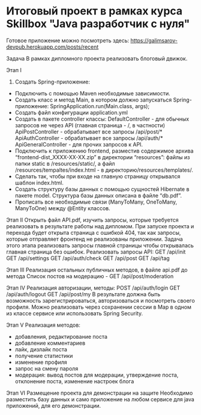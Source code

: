 # Итоговый проект в рамках курса Skillbox "Java разработчик с нуля"
Готовое приложение можно посмотреть здесь: https://galimsarov-devpub.herokuapp.com/posts/recent

Задача
В рамках дипломного проекта реализовать блоговый движок.

Этап I
1. Создать Spring-приложение:
- Подключить с помощью Maven необходимые зависимости.
- Создать класс и метод Main, в котором должно запускаться Spring-приложение:
    SpringApplication.run(Main.class, args);
- Создать файл конфигурации application.yml
- Создать в пакете controller классы:
    DefaultController - для обычных запросов не через API (главная страница - /, в частности)
    ApiPostController - обрабатывает все запросы /api/post/*
    ApiAuthController - обрабатывает все запросы /api/auth/*
    ApiGeneralController - для прочих запросов к API.
- Подключить к приложению frontend, разместив содержимое архива “frontend-dist_XXXX-XX-XX.zip” в директории “resources”: файлы из папки static в /resources/static/, а файл /resources/tempaltes/index.html - в директорию/resources/templates/.
- Сделать так, чтобы при входе на главную страницу открывался шаблон index.html.
- Создать структуру базы данных с помощью сущностей Hibernate в пакете model. Структура базы данных описана в файле “db.pdf”.
- Прописать все необходимые связи (ManyToMany, OneToMany, ManyToOne) между @Entity классов.

Этап II
Открыть файл API.pdf, изучить запросы, которые требуется реализовать в результате работы над дипломом.
При запуске проекта и перехода будет открыта страница с ошибкой 404, так как запросы, которые отправляет фронтенд не реализованы приложении. Задача этого этапа реализовать запросы главной страницы чтобы открывалась главная страница без ошибок.
Реализовать запросы API:
  GET /api/init
  GET /api/settings
  GET /api/auth/check
  GET /api/post
  GET /api/tag

Этап III
Реализация остальных публичных методов, в файле api.pdf до метода 
  Список постов на модерацию - GET /api/post/moderation

Этап IV
Реализация авторизации, методы:
  POST /api/auth/login
  GET /api/auth/logout
  GET /api/post/my
В результате должна быть возможность зарегистрироваться, авторизоваться и посмотреть своего профиля.
Можно реализовать через сохранении сессии в Map в одном из классе сервисе или использовать Spring Security.

Этап V 
Реализация методов:
- добавления, редактирование поста
- добавление комментариев
- лайк, дизлайк поста
- получение статистики
- изменение профиля
- запрос на смену пароля
- модерация: вывод постов для модерации, утверждение поста, отклонение поста, изменение настроек блога

Этап VI
Размещение проекта для демонстрации на защите
Необходимо разместить базу данных и само приложение на любом сервисе для java приложений, для его демонстрации.

